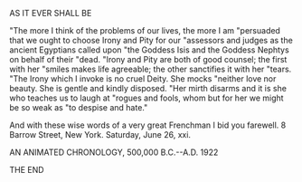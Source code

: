 AS IT EVER SHALL BE

"The more I think of the problems of our lives, the more I am
"persuaded that we ought to choose Irony and Pity for our
"assessors and judges as the ancient Egyptians called upon
"the Goddess Isis and the Goddess Nephtys on behalf of their
"dead.
"Irony and Pity are both of good counsel; the first with her
"smiles makes life agreeable; the other sanctifies it with her
"tears.
"The Irony which I invoke is no cruel Deity. She mocks
"neither love nor beauty. She is gentle and kindly disposed.
"Her mirth disarms and it is she who teaches us to laugh at
"rogues and fools, whom but for her we might be so weak as
"to despise and hate."

And with these wise words of a very great Frenchman I
bid you farewell.
8 Barrow Street, New York.
Saturday, June 26, xxi.


AN ANIMATED CHRONOLOGY,
500,000 B.C.--A.D. 1922


THE END